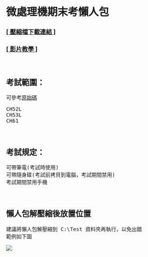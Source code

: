 <h1>微處理機期末考懶人包</h1>

<h3><a href="https://github.com/iambjlu/109-2-wei-chu-li-ji-final-exam-package-for-lazy-human/raw/main/懶人包/懶人包.zip"> [ 壓縮檔下載連結 ] </a></h3>
<h3><a href="https://www.youtube.com/playlist?list=PLy3zXB5cF7FNddqZnTlcHq3roLsJUeqo8"> [ 影片教學 ] </a></h3><br>

<h2>考試範圍：</h2>
可參考<a href="https://github.com/iambjlu/109-2-wei-chu-li-ji-final-exam-package-for-lazy-human/tree/main/原始碼">原始碼</a><br>
<pre>
CH52L
CH53L
CH61
</pre><br>

<h2>考試規定：</h2>
<pre>
可帶筆電(考試時使用)
可帶隨身碟(考試前拷貝到電腦，考試期間禁用)
考試期間禁用手機
</pre><br>

<h2>懶人包解壓縮後放置位置</h2>
<pre>
建議將懶人包解壓縮到 C:\Test 資料夾再執行，以免出錯
範例如下圖
</pre>
<img src="https://github.com/iambjlu/109-2-wei-chu-li-ji-final-exam-package-for-lazy-human/raw/main/懶人包/懶人包解壓縮後放置位置範例.jpg"></img><br>
